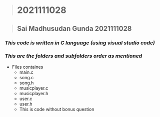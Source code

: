 ># **2021111028**


>## Sai Madhusudan Gunda 2021111028

### *This code is written in C language (using visual studio code)*

### *This are the folders and subfolders order as mentioned*




* Files containes
    * main.c
    * song.c
    * song.h
    * musicplayer.c
    * musicplayer.h
    * user.c
    * user.h
    * This is code without bonus question






